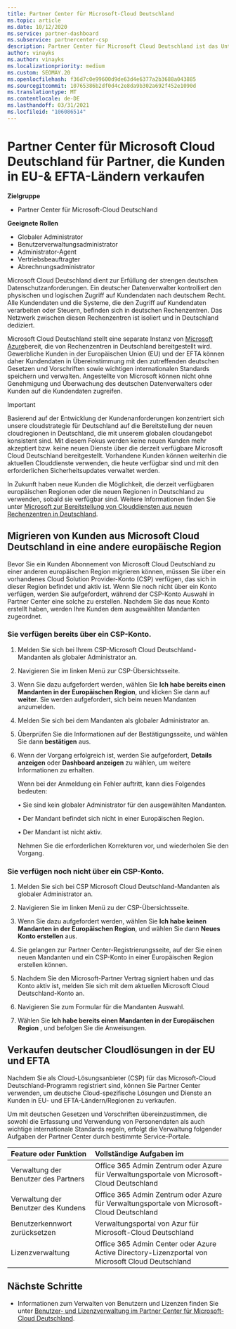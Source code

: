 ```yaml
---
title: Partner Center für Microsoft-Cloud Deutschland
ms.topic: article
ms.date: 10/12/2020
ms.service: partner-dashboard
ms.subservice: partnercenter-csp
description: Partner Center für Microsoft Cloud Deutschland ist das Unternehmensportal für Partner, die Microsoft-cloudlösungen für Kunden in EU-und EFTA-Ländern anbieten möchten.
author: vinayks
ms.author: vinayks
ms.localizationpriority: medium
ms.custom: SEOMAY.20
ms.openlocfilehash: f36d7c0e99600d9de63d4e6377a2b3688a043885
ms.sourcegitcommit: 10765386b2df0d4c2e8da9b302a692f452e1090d
ms.translationtype: MT
ms.contentlocale: de-DE
ms.lasthandoff: 03/31/2021
ms.locfileid: "106086514"
---
```

# <a name="partner-center-for-microsoft-cloud-germany-for-partners-selling-to-customers-in-eu--efta-countries"></a>Partner Center für Microsoft Cloud Deutschland für Partner, die Kunden in EU-& EFTA-Ländern verkaufen

**Zielgruppe**

- Partner Center für Microsoft-Cloud Deutschland

**Geeignete Rollen**

- Globaler Administrator
- Benutzerverwaltungsadministrator
- Administrator-Agent
- Vertriebsbeauftragter
- Abrechnungsadministrator

Microsoft Cloud Deutschland dient zur Erfüllung der strengen deutschen Datenschutzanforderungen. Ein deutscher Datenverwalter kontrolliert den physischen und logischen Zugriff auf Kundendaten nach deutschem Recht. Alle Kundendaten und die Systeme, die den Zugriff auf Kundendaten verarbeiten oder Steuern, befinden sich in deutschen Rechenzentren. Das Netzwerk zwischen diesen Rechenzentren ist isoliert und in Deutschland dediziert.

Microsoft Cloud Deutschland stellt eine separate Instanz von [Microsoft Azure](https://go.microsoft.com/fwlink/?linkid=847992)bereit, die von Rechenzentren in Deutschland bereitgestellt wird. Gewerbliche Kunden in der Europäischen Union (EU) und der EFTA können daher Kundendaten in Übereinstimmung mit den zutreffenden deutschen Gesetzen und Vorschriften sowie wichtigen internationalen Standards speichern und verwalten. Angestellte von Microsoft können nicht ohne Genehmigung und Überwachung des deutschen Datenverwalters oder Kunden auf die Kundendaten zugreifen.

> [!IMPORTANT]
> Basierend auf der Entwicklung der Kundenanforderungen konzentriert sich unsere cloudstrategie für Deutschland auf die Bereitstellung der neuen cloudregionen in Deutschland, die mit unserem globalen cloudangebot konsistent sind. Mit diesem Fokus werden keine neuen Kunden mehr akzeptiert bzw. keine neuen Dienste über die derzeit verfügbare Microsoft Cloud Deutschland bereitgestellt. Vorhandene Kunden können weiterhin die aktuellen Clouddienste verwenden, die heute verfügbar sind und mit den erforderlichen Sicherheitsupdates verwaltet werden.
>
> In Zukunft haben neue Kunden die Möglichkeit, die derzeit verfügbaren europäischen Regionen oder die neuen Regionen in Deutschland zu verwenden, sobald sie verfügbar sind. Weitere Informationen finden Sie unter [Microsoft zur Bereitstellung von Clouddiensten aus neuen Rechenzentren in Deutschland](https://news.microsoft.com/europe/2018/08/31/microsoft-to-deliver-cloud-services-from-new-datacentres-in-germany-in-2019-to-meet-evolving-customer-needs/). 

## <a name="migrate-customers-from-microsoft-cloud-germany-to-another-european-region"></a>Migrieren von Kunden aus Microsoft Cloud Deutschland in eine andere europäische Region

Bevor Sie ein Kunden Abonnement von Microsoft Cloud Deutschland zu einer anderen europäischen Region migrieren können, müssen Sie über ein vorhandenes Cloud Solution Provider-Konto (CSP) verfügen, das sich in dieser Region befindet und aktiv ist. Wenn Sie noch nicht über ein Konto verfügen, werden Sie aufgefordert, während der CSP-Konto Auswahl in Partner Center eine solche zu erstellen. Nachdem Sie das neue Konto erstellt haben, werden Ihre Kunden dem ausgewählten Mandanten zugeordnet.

### <a name="you-already-have-a-csp-account"></a>Sie verfügen bereits über ein CSP-Konto.

1. Melden Sie sich bei Ihrem CSP-Microsoft Cloud Deutschland-Mandanten als globaler Administrator an.

1. Navigieren Sie im linken Menü zur CSP-Übersichtsseite.
 
1. Wenn Sie dazu aufgefordert werden, wählen Sie **Ich habe bereits einen Mandanten in der Europäischen Region**, und klicken Sie dann auf **weiter**. Sie werden aufgefordert, sich beim neuen Mandanten anzumelden. 

1. Melden Sie sich bei dem Mandanten als globaler Administrator an.
 
1. Überprüfen Sie die Informationen auf der Bestätigungsseite, und wählen Sie dann **bestätigen** aus.
 
6.  Wenn der Vorgang erfolgreich ist, werden Sie aufgefordert, **Details anzeigen** oder **Dashboard anzeigen** zu wählen, um weitere Informationen zu erhalten. 

    Wenn bei der Anmeldung ein Fehler auftritt, kann dies Folgendes bedeuten:
    
    • Sie sind kein globaler Administrator für den ausgewählten Mandanten.
    
    • Der Mandant befindet sich nicht in einer Europäischen Region.
    
    • Der Mandant ist nicht aktiv.

    Nehmen Sie die erforderlichen Korrekturen vor, und wiederholen Sie den Vorgang. 

### <a name="you-dont-already-have-a-csp-account"></a>Sie verfügen noch nicht über ein CSP-Konto.

1. Melden Sie sich bei CSP Microsoft Cloud Deutschland-Mandanten als globaler Administrator an.

1. Navigieren Sie im linken Menü zu der CSP-Übersichtsseite.
 
1. Wenn Sie dazu aufgefordert werden, wählen Sie **Ich habe keinen Mandanten in der Europäischen Region**, und wählen Sie dann **Neues Konto erstellen** aus. 
 
1. Sie gelangen zur Partner Center-Registrierungsseite, auf der Sie einen neuen Mandanten und ein CSP-Konto in einer Europäischen Region erstellen können.
  
5. Nachdem Sie den Microsoft-Partner Vertrag signiert haben und das Konto aktiv ist, melden Sie sich mit dem aktuellen Microsoft Cloud Deutschland-Konto an.

6. Navigieren Sie zum Formular für die Mandanten Auswahl.

7. Wählen Sie **Ich habe bereits einen Mandanten in der Europäischen Region** , und befolgen Sie die Anweisungen.


## <a name="selling-german-cloud-solutions-in-eu-and-efta"></a>Verkaufen deutscher Cloudlösungen in der EU und EFTA

Nachdem Sie als Cloud-Lösungsanbieter (CSP) für das Microsoft-Cloud Deutschland-Programm registriert sind, können Sie Partner Center verwenden, um deutsche Cloud-spezifische Lösungen und Dienste an Kunden in EU- und EFTA-Ländern/Regionen zu verkaufen.

Um mit deutschen Gesetzen und Vorschriften übereinzustimmen, die sowohl die Erfassung und Verwendung von Personendaten als auch wichtige internationale Standards regeln, erfolgt die Verwaltung folgender Aufgaben der Partner Center durch bestimmte Service-Portale.

Feature oder Funktion | Vollständige Aufgaben im
:--- | :---
Verwaltung der Benutzer des Partners | Office 365 Admin Zentrum oder Azure für Verwaltungsportale von Microsoft-Cloud Deutschland
Verwaltung der Benutzer des Kundens | Office 365 Admin Zentrum oder Azure für Verwaltungsportale von Microsoft-Cloud Deutschland
Benutzerkennwort zurücksetzen | Verwaltungsportal von Azur für Microsoft-Cloud Deutschland
Lizenzverwaltung | Office 365 Admin Center oder Azure Active Directory-Lizenzportal von Microsoft Cloud Deutschland

## <a name="next-steps"></a>Nächste Schritte

- Informationen zum Verwalten von Benutzern und Lizenzen finden Sie unter [Benutzer- und Lizenzverwaltung im Partner Center für Microsoft-Cloud Deutschland](user-management-in-partner-center-for-microsoft-cloud-germany.md).

